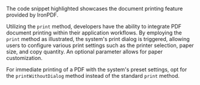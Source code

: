 The code snippet highlighted showcases the document printing feature provided by IronPDF.

Utilizing the `print` method, developers have the ability to integrate PDF document printing within their application workflows. By employing the `print` method as illustrated, the system's print dialog is triggered, allowing users to configure various print settings such as the printer selection, paper size, and copy quantity. An optional parameter allows for paper customization.

For immediate printing of a PDF with the system's preset settings, opt for the `printWithoutDialog` method instead of the standard `print` method.